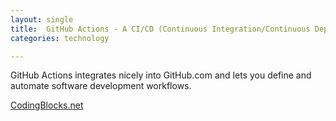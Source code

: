 ```yaml
---
layout: single
title:  GitHub Actions - A CI/CD (Continuous Integration/Continuous Deployment) Platform
categories: technology

---
```

GitHub Actions integrates nicely into GitHub.com and lets you define and automate software development workflows. 


[CodingBlocks.net](https://www.codingblocks.net/podcast/github-actions/)